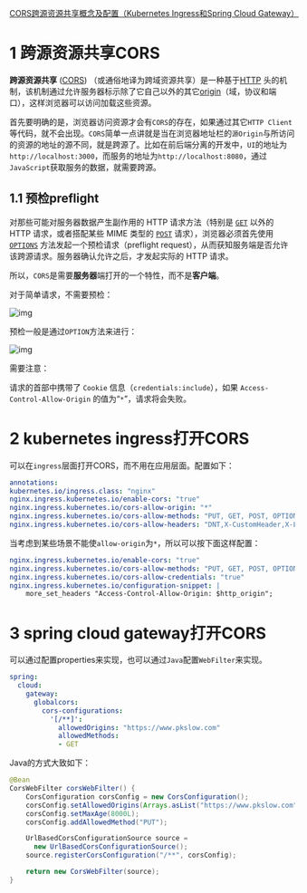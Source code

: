 [CORS跨源资源共享概念及配置（Kubernetes Ingress和Spring Cloud Gateway）](https://www.cnblogs.com/larrydpk/p/14950935.html)

# 1 跨源资源共享CORS

**跨源资源共享** ([CORS](https://developer.mozilla.org/en-US/docs/Glossary/CORS)) （或通俗地译为跨域资源共享）是一种基于[HTTP](https://developer.mozilla.org/en-US/docs/Glossary/HTTP) 头的机制，该机制通过允许服务器标示除了它自己以外的其它[origin](https://developer.mozilla.org/en-US/docs/Glossary/Origin)（域，协议和端口），这样浏览器可以访问加载这些资源。

首先要明确的是，浏览器访问资源才会有`CORS`的存在，如果通过其它`HTTP Client`等代码，就不会出现。`CORS`简单一点讲就是当在浏览器地址栏的`源Origin`与所访问的资源的地址的源不同，就是跨源了。比如在前后端分离的开发中，`UI`的地址为`http://localhost:3000`，而服务的地址为`http://localhost:8080`，通过`JavaScript`获取服务的数据，就需要跨源。

## 1.1 预检preflight

对那些可能对服务器数据产生副作用的 HTTP 请求方法（特别是 [`GET`](https://developer.mozilla.org/zh-CN/docs/Web/HTTP/Methods/GET) 以外的 HTTP 请求，或者搭配某些 MIME 类型的 [`POST`](https://developer.mozilla.org/zh-CN/docs/Web/HTTP/Methods/POST) 请求），浏览器必须首先使用 [`OPTIONS`](https://developer.mozilla.org/zh-CN/docs/Web/HTTP/Methods/OPTIONS) 方法发起一个预检请求（preflight request），从而获知服务端是否允许该跨源请求。服务器确认允许之后，才发起实际的 HTTP 请求。

所以，`CORS`是需要**服务器**端打开的一个特性，而不是**客户端**。

对于简单请求，不需要预检：

![img](https://img2020.cnblogs.com/other/946674/202106/946674-20210629170023379-1507306714.png)

预检一般是通过`OPTION`方法来进行：

![img](https://img2020.cnblogs.com/other/946674/202106/946674-20210629170024837-89844633.png)

需要注意：

请求的首部中携带了 `Cookie` 信息（`credentials:include`），如果 `Access-Control-Allow-Origin` 的值为“`*`”，请求将会失败。

# 2 kubernetes ingress打开CORS

可以在`ingress`层面打开CORS，而不用在应用层面。配置如下：

```yaml
annotations:
kubernetes.io/ingress.class: "nginx"
nginx.ingress.kubernetes.io/enable-cors: "true"
nginx.ingress.kubernetes.io/cors-allow-origin: "*"
nginx.ingress.kubernetes.io/cors-allow-methods: "PUT, GET, POST, OPTIONS, DELETE"
nginx.ingress.kubernetes.io/cors-allow-headers: "DNT,X-CustomHeader,X-LANG,Keep-Alive,User-Agent,X-Requested-With,If-Modified-Since,Cache-Control,Content-Type,X-Api-Key,X-Device-Id,Access-Control-Allow-Origin"
```

当考虑到某些场景不能使`allow-origin`为`*`，所以可以按下面这样配置：

```yaml
nginx.ingress.kubernetes.io/enable-cors: "true"
nginx.ingress.kubernetes.io/cors-allow-methods: "PUT, GET, POST, OPTIONS"
nginx.ingress.kubernetes.io/cors-allow-credentials: "true"
nginx.ingress.kubernetes.io/configuration-snippet: |
	more_set_headers "Access-Control-Allow-Origin: $http_origin";
```

# 3 spring cloud gateway打开CORS

可以通过配置properties来实现，也可以通过`Java`配置`WebFilter`来实现。

```yaml
spring:
  cloud:
    gateway:
      globalcors:
        cors-configurations:
          '[/**]':
            allowedOrigins: "https://www.pkslow.com"
            allowedMethods:
            - GET
```

Java的方式大致如下：

```java
@Bean
CorsWebFilter corsWebFilter() {
    CorsConfiguration corsConfig = new CorsConfiguration();
    corsConfig.setAllowedOrigins(Arrays.asList("https://www.pkslow.com"));
    corsConfig.setMaxAge(8000L);
    corsConfig.addAllowedMethod("PUT");

    UrlBasedCorsConfigurationSource source =
      new UrlBasedCorsConfigurationSource();
    source.registerCorsConfiguration("/**", corsConfig);

    return new CorsWebFilter(source);
}
```